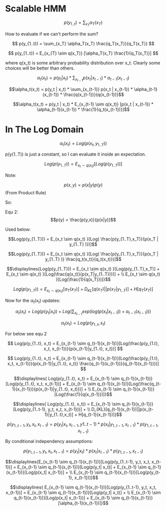 # Scalable HMM

$$
p(y_{1..t}) = \sum_{x_T} \alpha_T(x_T)
$$

How to evaluate if we can't perform the sum?

$$
p(y_{1..t}) = \sum_{x_T} \alpha_T(x_T) \frac{q_T(x_T)}{q_T(x_T)}
$$

$$
p(y_{1..t}) = E_{x_{T} \sim q(x_T)} [\alpha_T(x_T) \frac{1}{q_T(x_T)}]
$$

where q(x_t) is some arbitrary probability distribution over x_t. Clearly some choices will be better than others.

$$\alpha_t(x_t) = p(y_t | x_t) * \sum_{x_{t-1}} p(x_t | x_{t-1}) * \alpha_{t-1}(x_{t-1})$$

$$\alpha_t(x_t) = p(y_t | x_t) * \sum_{x_{t-1}} p(x_t | x_{t-1}) * \alpha_{t-1}(x_{t-1}) * \frac{q(x_{t-1})}{q(x_{t-1})}$$

$$\alpha_t(x_t) = p(y_t | x_t) * E_{x_{t-1} \sim q(x_t)} [p(x_t | x_{t-1}) * \alpha_{t-1}(x_{t-1}) * \frac{1}{q_t(x_{t-1})}]$$


# In The Log Domain

$$\alpha_t(x_t) = Log(p(x_t, y_{1..T}))$$

p(y(1..T)) is just a constant, so I can evaluate it inside an expectation.

$$Log(p(y_{1..T})) = E_{x_t \sim q(x_t) }[Log(p(y_{1..T}))]$$

Note:

$$p(x,y) = p(x|y) p(y)$$ (From Product Rule)

So:

Equ 2:
$$p(y) = \frac{p(y,x)}{p(x|y)}$$

Used below:

$$Log(p(y_{1..T})) = E_{x_t \sim q(x_t) }[Log( \frac{p(y_{1..T},x_T)}{p(x_T | y_{1..T} )})]$$


$$Log(p(y_{1..T})) = E_{x_t \sim q(x_t) }[Log( \frac{p(y_{1..T},x_T)}{p(x_T | y_{1..T} )} \frac{q_t(x_t)}{q_t(x_t)})]$$

```math
\displaylines{Log(p(y_{1..T})) = E_{x_t \sim q(x_t) }[Log(p(y_{1..T},x_T)] + E_{x_t \sim q(x_t) }[Log(\frac{q(x_t)}{p(x_T|y_{1..T})})] + \\
E_{x_t \sim q(x_t) }[Log(\frac{1}{q(x_T)})]}
```


$$Log(p(y_{1..T})) = E_{x_t \sim q(x_t) }[\alpha_T(x_T)] + D_{KL}[q(x_T)||p(x_T|y_{1..T})] + H[q_T(x_T)]$$

Now for the $\alpha_t(x_t)$ updates:

$$\alpha_t(x_t) = Log(p(y_t | x_t)) + Log(\sum_{x_{t-1}} exp(log(p(x_t | x_{t-1})) + \alpha_{t-1}(x_{t-1})))$$


$$
\alpha_t(x_t) = Log(p(y_{1..t}, x_t)
$$

For below see equ 2

$$
Log(p(y_{1..t}, x_t) = E_{x_{t-1} \sim q_{t-1}(x_{t-1})}[Log(\frac{p(y_{1.t}, x_t, x_{t-1})}{p(x_{t-1}|y_{1..t}, x_t})]
$$

$$
Log(p(y_{1..t}, x_t) = E_{x_{t-1} \sim q_{t-1}(x_{t-1})}[Log(\frac{p(y_{1.t}, x_t, x_{t-1})}{p(x_{t-1}|y_{1..t}, x_t)} \frac{q_{t-1}(x_{t-1})}{q_{t-1}(x_{t-1})})]
$$

```math
\displaylines{
Log(p(y_{1..t}, x_t) = E_{x_{t-1} \sim q_{t-1}(x_{t-1})}[Log(p(y_{1..t}, x_t, x_{t-1})] + E_{x_{t-1} \sim q_{t-1}(x_{t-1})}[Log(\frac{q_{t-1}(x_{t-1})}{p(x_{t-1}|y_{1..t}, x_t)})] + \\
E_{x_{t-1} \sim q_{t-1}(x_{t-1})}[Log(\frac{1}{q(x_{t-1}})]}
```

```math
\displaylines{
Log(p(y_{1..t}, x_t)) = E_{x_{t-1} \sim q_{t-1}(x_{t-1})}[Log(p(y_{1..t-1}, y_t, x_t, x_{t-1}))] + \\
D_{KL}[q_{t-1}(x_{t-1})||p(x_{t-1}|y_{1..t},x_t)] + H[q_{t-1}(x_{t-1})]}
```

$$
p(y_{1..t-1}, y_t, x_t, x_{t-1}) = p(y_t|x_t, x_{t-1}, y{1..t-1}) * p(x_t|y_{1..t-1}, x_{t-1}) * p(y_{1..t-1}, x_{t-1})
$$

By conditional independency assumptions:

$$
p(y_{1..t-1}, y_t, x_t, x_{t-1}) = p(y_t|x_t) * p(x_t| x_{t-1}) * p(y_{1..t-1}, x_{t-1})
$$

```math
\displaylines{E_{x_{t-1} \sim q_{t-1}(x_{t-1})}[Log(p(y_{1..t-1}, y_t, x_t, x_{t-1})] = E_{x_{t-1} \sim q_{t-1}(x_{t-1})}[Log(p(y_t| x_t)] + E_{x_{t-1} \sim q_{t-1}(x_{t-1})}[Log(p(x_t| x_{t-1})] + \\
E_{x_{t-1} \sim q_{t-1}(x_{t-1})}[Log(p(y_{t-1}, x_{t-1})]}
```

```math
\displaylines{
E_{x_{t-1} \sim q_{t-1}(x_{t-1})}[Log(p(y_{1..t-1}, y_t, x_t, x_{t-1})] = E_{x_{t-1} \sim q_{t-1}(x_{t-1})}[Log(p(y_t| x_t)] + \\
E_{x_{t-1} \sim q_{t-1}(x_{t-1})}[Log(p(x_t| x_{t-1})] + E_{x_{t-1} \sim q_{t-1}(x_{t-1})}[\alpha_{t-1}(x_{t-1})]}
```
